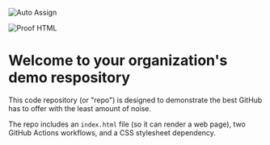 ![Auto Assign](https://github.com/797798/demo-repository/actions/workflows/auto-assign.yml/badge.svg)

![Proof HTML](https://github.com/797798/demo-repository/actions/workflows/proof-html.yml/badge.svg)

# Welcome to your organization's demo respository
This code repository (or "repo") is designed to demonstrate the best GitHub has to offer with the least amount of noise.

The repo includes an `index.html` file (so it can render a web page), two GitHub Actions workflows, and a CSS stylesheet dependency.
